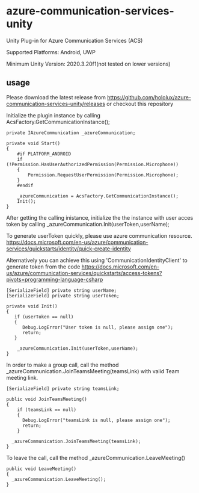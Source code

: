 # azure-communication-services-unity

Unity Plug-in for Azure Communication Services (ACS)

Supported Platforms: Android, UWP

Minimum Unity Version: 2020.3.20f1(not tested on lower versions)


## usage

Please download the latest release from 
https://github.com/hololux/azure-communication-services-unity/releases
or checkout this repository

Initialize the plugin instance by calling AcsFactory.GetCommunicationInstance();

```
private IAzureCommunication _azureCommunication;
  
private void Start()
{
    #if PLATFORM_ANDROID
    if (!Permission.HasUserAuthorizedPermission(Permission.Microphone))
    {
        Permission.RequestUserPermission(Permission.Microphone);
    }
    #endif

    _azureCommunication = AcsFactory.GetCommunicationInstance();
    Init();                 
}
```

After getting the calling inistance, initialize the the instance with user acces token
by calling  _azureCommunication.Init(userToken,userName);

To generate userToken quickly, please use azure communication resource.
https://docs.microsoft.com/en-us/azure/communication-services/quickstarts/identity/quick-create-identity

Alternatively you can achieve this using 'CommunicationIdentityClient' to generate token from the code
https://docs.microsoft.com/en-us/azure/communication-services/quickstarts/access-tokens?pivots=programming-language-csharp

```
[SerializeField] private string userName;
[SerializeField] private string userToken;

private void Init()
{
   if (userToken == null)
   {
      Debug.LogError("User token is null, please assign one");
      return;
   }

    _azureCommunication.Init(userToken,userName);
}
 ```
 
In order to make a group call, call the method _azureCommunication.JoinTeamsMeeting(teamsLink)
with valid Team meeting link.
 
```
[SerializeField] private string teamsLink;

public void JoinTeamsMeeting()
{
    if (teamsLink == null)
    {
      Debug.LogError("teamsLink is null, please assign one");
      return;
    }  
    
  _azureCommunication.JoinTeamsMeeting(teamsLink);         
}
 ```
 
To leave the call, call the method _azureCommunication.LeaveMeeting()
 
```
public void LeaveMeeting()
{
  _azureCommunication.LeaveMeeting();  
}
 ```
 
